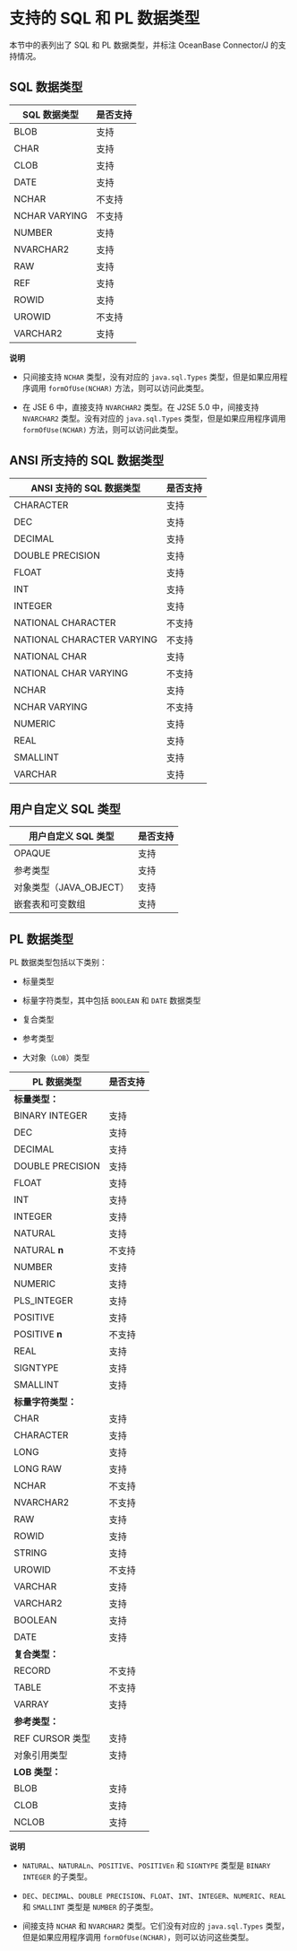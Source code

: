 支持的 SQL 和 PL 数据类型 
======================================

本节中的表列出了 SQL 和 PL 数据类型，并标注 OceanBase Connector/J 的支持情况。

SQL 数据类型 
--------------------------



| **SQL 数据类型**  | **是否支持** |
|---------------|----------|
| BLOB          | 支持       |
| CHAR          | 支持       |
| CLOB          | 支持       |
| DATE          | 支持       |
| NCHAR         | 不支持      |
| NCHAR VARYING | 不支持      |
| NUMBER        | 支持       |
| NVARCHAR2     | 支持       |
| RAW           | 支持       |
| REF           | 支持       |
| ROWID         | 支持       |
| UROWID        | 不支持      |
| VARCHAR2      | 支持       |


**说明**



* 只间接支持 `NCHAR` 类型，没有对应的 `java.sql.Types` 类型，但是如果应用程序调用 `formOfUse(NCHAR)` 方法，则可以访问此类型。

  

* 在 JSE 6 中，直接支持 `NVARCHAR2` 类型。在 J2SE 5.0 中，间接支持 `NVARCHAR2` 类型。没有对应的 `java.sql.Types` 类型，但是如果应用程序调用 `formOfUse(NCHAR)` 方法，则可以访问此类型。

  




ANSI 所支持的 SQL 数据类型 
------------------------------------



|   **ANSI 支持的 SQL 数据类型**    | **是否支持** |
|----------------------------|----------|
| CHARACTER                  | 支持       |
| DEC                        | 支持       |
| DECIMAL                    | 支持       |
| DOUBLE PRECISION           | 支持       |
| FLOAT                      | 支持       |
| INT                        | 支持       |
| INTEGER                    | 支持       |
| NATIONAL CHARACTER         | 不支持      |
| NATIONAL CHARACTER VARYING | 不支持      |
| NATIONAL CHAR              | 支持       |
| NATIONAL CHAR VARYING      | 不支持      |
| NCHAR                      | 支持       |
| NCHAR VARYING              | 不支持      |
| NUMERIC                    | 支持       |
| REAL                       | 支持       |
| SMALLINT                   | 支持       |
| VARCHAR                    | 支持       |



用户自定义 SQL 类型 
------------------------------



| **用户自定义 SQL 类型**  | **是否支持** |
|-------------------|----------|
| OPAQUE            | 支持       |
| 参考类型              | 支持       |
| 对象类型（JAVA_OBJECT） | 支持       |
| 嵌套表和可变数组          | 支持       |



PL 数据类型 
-------------------------

PL 数据类型包括以下类别： 

* 标量类型

  

* 标量字符类型，其中包括 `BOOLEAN` 和 `DATE` 数据类型

  

* 复合类型

  

* 参考类型

  

* 大对象（`LOB`）类型

  




|   **PL 数据类型**    | **是否支持** |
|------------------|----------|
| **标量类型：**                  ||
| BINARY INTEGER   | 支持       |
| DEC              | 支持       |
| DECIMAL          | 支持       |
| DOUBLE PRECISION | 支持       |
| FLOAT            | 支持       |
| INT              | 支持       |
| INTEGER          | 支持       |
| NATURAL          | 支持       |
| NATURAL **n**    | 不支持      |
| NUMBER           | 支持       |
| NUMERIC          | 支持       |
| PLS_INTEGER      | 支持       |
| POSITIVE         | 支持       |
| POSITIVE **n**   | 不支持      |
| REAL             | 支持       |
| SIGNTYPE         | 支持       |
| SMALLINT         | 支持       |
| **标量字符类型：**                ||
| CHAR             | 支持       |
| CHARACTER        | 支持       |
| LONG             | 支持       |
| LONG RAW         | 支持       |
| NCHAR            | 不支持      |
| NVARCHAR2        | 不支持      |
| RAW              | 支持       |
| ROWID            | 支持       |
| STRING           | 支持       |
| UROWID           | 不支持      |
| VARCHAR          | 支持       |
| VARCHAR2         | 支持       |
| BOOLEAN          | 支持       |
| DATE             | 支持       |
| **复合类型：**                  ||
| RECORD           | 不支持      |
| TABLE            | 不支持      |
| VARRAY           | 支持       |
| **参考类型：**                  ||
| REF CURSOR 类型    | 支持       |
| 对象引用类型           | 支持       |
| **LOB 类型：**                ||
| BLOB             | 支持       |
| CLOB             | 支持       |
| NCLOB            | 支持       |


**说明**



* `NATURAL`、`NATURALn`、`POSITIVE`、`POSITIVEn` 和 `SIGNTYPE` 类型是 `BINARY INTEGER` 的子类型。

  

* `DEC`、`DECIMAL`、`DOUBLE PRECISION`、`FLOAT`、`INT`、`INTEGER`、`NUMERIC`、`REAL` 和 `SMALLINT` 类型是 `NUMBER` 的子类型。

  

* 间接支持 `NCHAR` 和 `NVARCHAR2` 类型。它们没有对应的 `java.sql.Types` 类型，但是如果应用程序调用 `formOfUse(NCHAR)`，则可以访问这些类型。

  



